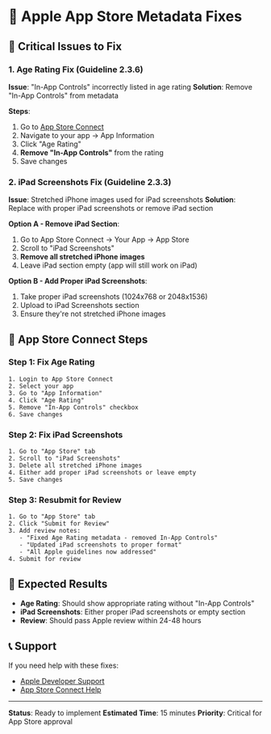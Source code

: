 # 🍎 Apple App Store Metadata Fixes

## 🚨 Critical Issues to Fix

### 1. Age Rating Fix (Guideline 2.3.6)
**Issue**: "In-App Controls" incorrectly listed in age rating
**Solution**: Remove "In-App Controls" from metadata

**Steps**:
1. Go to [App Store Connect](https://appstoreconnect.apple.com)
2. Navigate to your app → App Information
3. Click "Age Rating" 
4. **Remove "In-App Controls"** from the rating
5. Save changes

### 2. iPad Screenshots Fix (Guideline 2.3.3)
**Issue**: Stretched iPhone images used for iPad screenshots
**Solution**: Replace with proper iPad screenshots or remove iPad section

**Option A - Remove iPad Section**:
1. Go to App Store Connect → Your App → App Store
2. Scroll to "iPad Screenshots"
3. **Remove all stretched iPhone images**
4. Leave iPad section empty (app will still work on iPad)

**Option B - Add Proper iPad Screenshots**:
1. Take proper iPad screenshots (1024x768 or 2048x1536)
2. Upload to iPad Screenshots section
3. Ensure they're not stretched iPhone images

## 📱 App Store Connect Steps

### Step 1: Fix Age Rating
```
1. Login to App Store Connect
2. Select your app
3. Go to "App Information"
4. Click "Age Rating"
5. Remove "In-App Controls" checkbox
6. Save changes
```

### Step 2: Fix iPad Screenshots
```
1. Go to "App Store" tab
2. Scroll to "iPad Screenshots"
3. Delete all stretched iPhone images
4. Either add proper iPad screenshots or leave empty
5. Save changes
```

### Step 3: Resubmit for Review
```
1. Go to "App Store" tab
2. Click "Submit for Review"
3. Add review notes:
   - "Fixed Age Rating metadata - removed In-App Controls"
   - "Updated iPad screenshots to proper format"
   - "All Apple guidelines now addressed"
4. Submit for review
```

## 🎯 Expected Results

- **Age Rating**: Should show appropriate rating without "In-App Controls"
- **iPad Screenshots**: Either proper iPad screenshots or empty section
- **Review**: Should pass Apple review within 24-48 hours

## 📞 Support

If you need help with these fixes:
- [Apple Developer Support](https://developer.apple.com/support/)
- [App Store Connect Help](https://help.apple.com/app-store-connect/)

---

**Status**: Ready to implement
**Estimated Time**: 15 minutes
**Priority**: Critical for App Store approval
